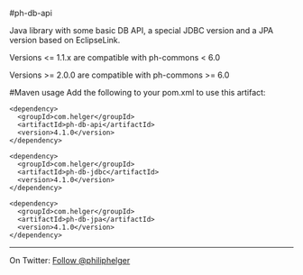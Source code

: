 #ph-db-api

Java library with some basic DB API, a special JDBC version and a JPA version based on EclipseLink.

Versions <= 1.1.x are compatible with ph-commons < 6.0

Versions >= 2.0.0 are compatible with ph-commons >= 6.0

#Maven usage
Add the following to your pom.xml to use this artifact:
```
<dependency>
  <groupId>com.helger</groupId>
  <artifactId>ph-db-api</artifactId>
  <version>4.1.0</version>
</dependency>
```

```
<dependency>
  <groupId>com.helger</groupId>
  <artifactId>ph-db-jdbc</artifactId>
  <version>4.1.0</version>
</dependency>
```

```
<dependency>
  <groupId>com.helger</groupId>
  <artifactId>ph-db-jpa</artifactId>
  <version>4.1.0</version>
</dependency>
```

---

On Twitter: <a href="https://twitter.com/philiphelger">Follow @philiphelger</a>
